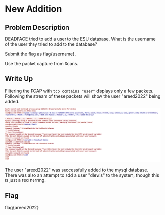 # New Addition

## Problem Description

DEADFACE tried to add a user to the ESU database. What is the username of the user they tried to add to the database?

Submit the flag as flag{username}.

Use the packet capture from Scans.

## Write Up

Filtering the PCAP with `tcp contains "user"` displays only a few packets.  
Following the stream of these packets will show the user "areed2022" being added.

![PCAP showing user being added](userAdd.PNG "User being added")



The user "areed2022" was successfully added to the mysql database.  
There was also an attempt to add a user "dlewis" to the system, though this is just a red herring.

## Flag

flag{areed2022}
